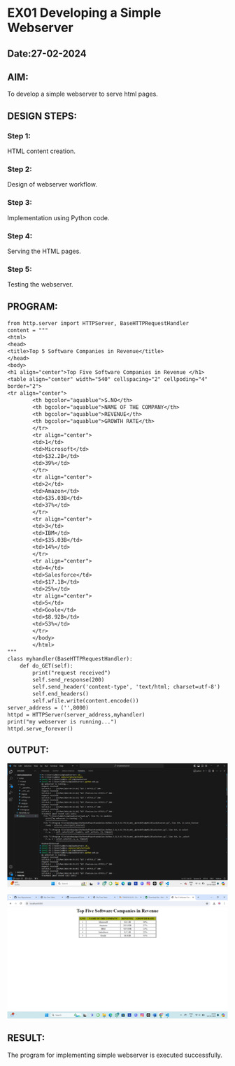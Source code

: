 # EX01 Developing a Simple Webserver
## Date:27-02-2024

## AIM:
To develop a simple webserver to serve html pages.

## DESIGN STEPS:
### Step 1: 
HTML content creation.

### Step 2:
Design of webserver workflow.

### Step 3:
Implementation using Python code.

### Step 4:
Serving the HTML pages.

### Step 5:
Testing the webserver.

## PROGRAM:
```
from http.server import HTTPServer, BaseHTTPRequestHandler
content = """
<html>
<head>
<title>Top 5 Software Companies in Revenue</title>
</head>
<body>
<h1 align="center">Top Five Software Companies in Revenue </h1>
<table align="center" width="540" cellspacing="2" cellpoding="4" border="2">
<tr align="center">
        <th bgcolor="aquablue">S.NO</th>
        <th bgcolor="aquablue">NAME OF THE COMPANY</th>
        <th bgcolor="aquablue">REVENUE</th>
        <th bgcolor="aquablue">GROWTH RATE</th>
        </tr>
        <tr align="center">
        <td>1</td>
        <td>Microsoft</td>
        <td>$32.2B</td>
        <td>39%</td>
        </tr>
        <tr align="center">
        <td>2</td>
        <td>Amazon</td>
        <td>$35.03B</td>
        <td>37%</td>
        </tr>
        <tr align="center">
        <td>3</td>
        <td>IBM</td>
        <td>$35.03B</td>
        <td>14%</td>
        </tr>
        <tr align="center">
        <td>4</td>
        <td>Salesforce</td>
        <td>$17.1B</td>
        <td>25%</td>
        <tr align="center">
        <td>5</td>
        <td>Goole</td>
        <td>$8.92B</td>
        <td>53%</td>
        </tr>
        </body>
        </html>
"""
class myhandler(BaseHTTPRequestHandler):
    def do_GET(self):
        print("request received")
        self.send_response(200)
        self.send_header('content-type', 'text/html; charset=utf-8')
        self.end_headers()
        self.wfile.write(content.encode())
server_address = ('',8000)
httpd = HTTPServer(server_address,myhandler)
print("my webserver is running...")
httpd.serve_forever()
```


## OUTPUT:

![alt text](<Screenshot (21).png>)

![alt text](<Screenshot (30).png>)


## RESULT:
The program for implementing simple webserver is executed successfully.
